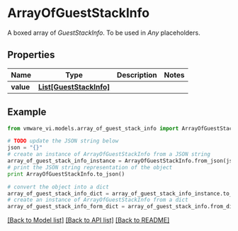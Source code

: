 # ArrayOfGuestStackInfo

A boxed array of *GuestStackInfo*. To be used in *Any* placeholders. 

## Properties
Name | Type | Description | Notes
------------ | ------------- | ------------- | -------------
**value** | [**List[GuestStackInfo]**](GuestStackInfo.md) |  | 

## Example

```python
from vmware_vi.models.array_of_guest_stack_info import ArrayOfGuestStackInfo

# TODO update the JSON string below
json = "{}"
# create an instance of ArrayOfGuestStackInfo from a JSON string
array_of_guest_stack_info_instance = ArrayOfGuestStackInfo.from_json(json)
# print the JSON string representation of the object
print ArrayOfGuestStackInfo.to_json()

# convert the object into a dict
array_of_guest_stack_info_dict = array_of_guest_stack_info_instance.to_dict()
# create an instance of ArrayOfGuestStackInfo from a dict
array_of_guest_stack_info_form_dict = array_of_guest_stack_info.from_dict(array_of_guest_stack_info_dict)
```
[[Back to Model list]](../README.md#documentation-for-models) [[Back to API list]](../README.md#documentation-for-api-endpoints) [[Back to README]](../README.md)


